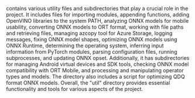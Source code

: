 contains various utility files and subdirectories that play a crucial role in the project. It includes files for importing modules, appending functions, adding OpenVINO libraries to the system PATH, analyzing ONNX models for mobile usability, converting ONNX models to ORT format, working with file paths and retrieving files, managing azcopy tool for Azure Storage, logging messages, fixing ONNX model shapes, optimizing ONNX models using ONNX Runtime, determining the operating system, inferring input information from PyTorch modules, parsing configuration files, running subprocesses, and updating ONNX opset. Additionally, it has subdirectories for managing Android virtual devices and SDK tools, checking ONNX model compatibility with ORT Mobile, and processing and manipulating operator types and models. The directory also includes a script for optimizing QDQ format ONNX models. Overall, the "util" directory provides essential functionality and tools for various aspects of the project.